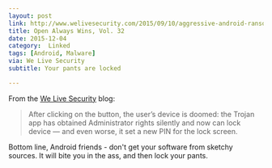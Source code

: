 ```yaml
---
layout: post
link: http://www.welivesecurity.com/2015/09/10/aggressive-android-ransomware-spreading-in-the-usa/
title: Open Always Wins, Vol. 32
date: 2015-12-04
category:  Linked 
tags: [Android, Malware]
via: We Live Security
subtitle: Your pants are locked

---
```


From the [We Live Security][1] blog:


> After clicking on the button, the user’s device is doomed: the Trojan app has obtained Administrator rights silently and now can lock device — and even worse, it set a new PIN for the lock screen.

Bottom line, Android friends - don't get your software from sketchy sources. It will bite you in the ass, and then lock your pants.

[1]: http://www.welivesecurity.com/2015/09/10/aggressive-android-ransomware-spreading-in-the-usa/ "We Live Security"